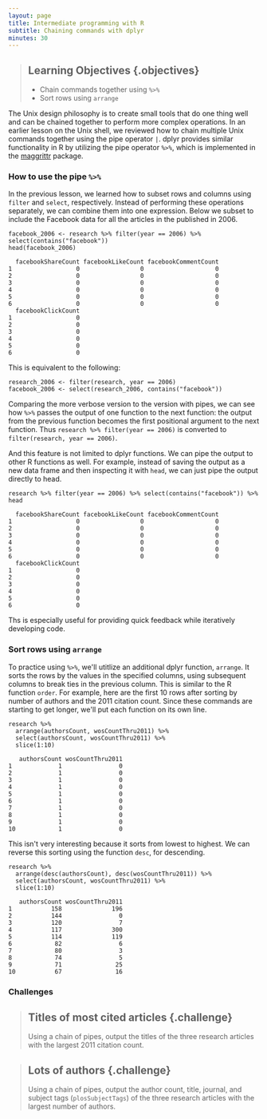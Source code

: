 ```yaml
---
layout: page
title: Intermediate programming with R
subtitle: Chaining commands with dplyr
minutes: 30
---
```




> ## Learning Objectives {.objectives}
>
> *  Chain commands together using `%>%`
> *  Sort rows using `arrange`

The Unix design philosophy is to create small tools that do one thing well and can be chained together to perform more complex operations.
In an earlier lesson on the Unix shell, we reviewed how to chain multiple Unix commands together using the pipe operator `|`.
dplyr provides similar functionality in R by utilizing the pipe operator `%>%`, which is implemented in the [maggrittr][] package.

[maggrittr]: https://cran.r-project.org/web/packages/magrittr/index.html







### How to use the pipe `%>%`

In the previous lesson, we learned how to subset rows and columns using `filter` and `select`, respectively.
Instead of performing these operations separately, we can combine them into one expression.
Below we subset to include the Facebook data for all the articles in the published in 2006.


~~~{.r}
facebook_2006 <- research %>% filter(year == 2006) %>% select(contains("facebook"))
head(facebook_2006)
~~~



~~~{.output}
  facebookShareCount facebookLikeCount facebookCommentCount
1                  0                 0                    0
2                  0                 0                    0
3                  0                 0                    0
4                  0                 0                    0
5                  0                 0                    0
6                  0                 0                    0
  facebookClickCount
1                  0
2                  0
3                  0
4                  0
5                  0
6                  0

~~~

This is equivalent to the following:


~~~{.r}
research_2006 <- filter(research, year == 2006)
facebook_2006 <- select(research_2006, contains("facebook"))
~~~

Comparing the more verbose version to the version with pipes, we can see how `%>%` passes the output of one function to the next function:
the output from the previous function becomes the first positional argument to the next function.
Thus `research %>% filter(year == 2006)` is converted to `filter(research, year == 2006)`.

And this feature is not limited to dplyr functions.
We can pipe the output to other R functions as well.
For example, instead of saving the output as a new data frame and then inspecting it with `head`, we can just pipe the output directly to head.


~~~{.r}
research %>% filter(year == 2006) %>% select(contains("facebook")) %>% head
~~~



~~~{.output}
  facebookShareCount facebookLikeCount facebookCommentCount
1                  0                 0                    0
2                  0                 0                    0
3                  0                 0                    0
4                  0                 0                    0
5                  0                 0                    0
6                  0                 0                    0
  facebookClickCount
1                  0
2                  0
3                  0
4                  0
5                  0
6                  0

~~~

Ths is especially useful for providing quick feedback while iteratively developing code.

### Sort rows using `arrange`

To practice using `%>%`, we'll utitlize an additional dplyr function, `arrange`.
It sorts the rows by the values in the specified columns, using subsequent columns to break ties in the previous column.
This is similar to the R function `order`.
For example, here are the first 10 rows after sorting by number of authors and the 2011 citation count.
Since these commands are starting to get longer, we'll put each function on its own line.


~~~{.r}
research %>%
  arrange(authorsCount, wosCountThru2011) %>%
  select(authorsCount, wosCountThru2011) %>%
  slice(1:10)
~~~



~~~{.output}
   authorsCount wosCountThru2011
1             1                0
2             1                0
3             1                0
4             1                0
5             1                0
6             1                0
7             1                0
8             1                0
9             1                0
10            1                0

~~~

This isn't very interesting because it sorts from lowest to highest.
We can reverse this sorting using the function `desc`, for descending.


~~~{.r}
research %>%
  arrange(desc(authorsCount), desc(wosCountThru2011)) %>%
  select(authorsCount, wosCountThru2011) %>%
  slice(1:10)
~~~



~~~{.output}
   authorsCount wosCountThru2011
1           158              196
2           144                0
3           120                7
4           117              300
5           114              119
6            82                6
7            80                3
8            74                5
9            71               25
10           67               16

~~~

### Challenges

> ## Titles of most cited articles {.challenge}
>
> Using a chain of pipes, output the titles of the three research articles with the largest 2011 citation count.



> ##  Lots of authors {.challenge}
>
> Using a chain of pipes, output the author count, title, journal, and subject tags (`plosSubjectTags`) of the three research articles with the largest number of authors.


